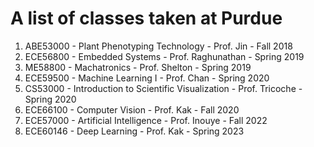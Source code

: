 # A list of classes taken at Purdue

<ol>
    <li>ABE53000 - Plant Phenotyping Technology - Prof. Jin - Fall 2018</li>
    <li>ECE56800 - Embedded Systems - Prof. Raghunathan - Spring 2019</li>
    <li>ME58800 - Machatronics - Prof. Shelton - Spring 2019</li>
    <li>ECE59500 - Machine Learning I - Prof. Chan - Spring 2020</li>
    <li>CS53000 - Introduction to Scientific Visualization - Prof. Tricoche - Spring 2020</li>
    <li>ECE66100 - Computer Vision - Prof. Kak - Fall 2020</li>
    <li>ECE57000 - Artificial Intelligence - Prof. Inouye - Fall 2022</li>
    <li>ECE60146 - Deep Learning - Prof. Kak - Spring 2023</li>
</ol>
